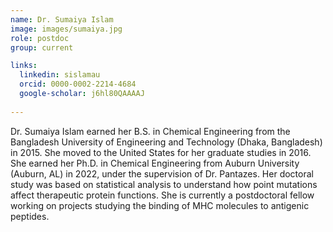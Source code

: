 ```yaml
---
name: Dr. Sumaiya Islam
image: images/sumaiya.jpg
role: postdoc
group: current

links:
  linkedin: sislamau
  orcid: 0000-0002-2214-4684
  google-scholar: j6hl80QAAAAJ
  
---
```

Dr. Sumaiya Islam earned her B.S. in Chemical Engineering from the Bangladesh University of Engineering and Technology 
(Dhaka, Bangladesh) in 2015. She moved to the United States for her graduate studies in 2016. She earned her Ph.D. in 
Chemical Engineering from Auburn University (Auburn, AL) in 2022, under the supervision of Dr. Pantazes. Her doctoral 
study was based on statistical analysis to understand how point mutations affect therapeutic protein functions. She is 
currently a postdoctoral fellow working on projects studying the binding of MHC molecules to antigenic peptides. 
